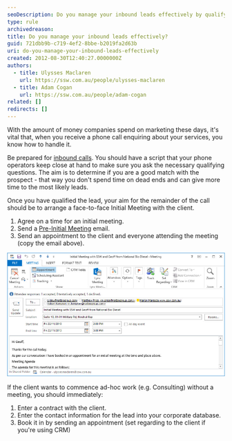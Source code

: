 ```yaml
---
seoDescription: Do you manage your inbound leads effectively by qualifying prospects and scheduling initial meetings to drive conversions?
type: rule
archivedreason:
title: Do you manage your inbound leads effectively?
guid: 721dbb9b-c719-4ef2-8bbe-b2019fa2d63b
uri: do-you-manage-your-inbound-leads-effectively
created: 2012-08-30T12:40:27.0000000Z
authors:
  - title: Ulysses Maclaren
    url: https://ssw.com.au/people/ulysses-maclaren
  - title: Adam Cogan
    url: https://ssw.com.au/people/adam-cogan
related: []
redirects: []
---
```


With the amount of money companies spend on marketing these days, it's vital that, when you receive a phone call enquiring about your services, you know how to handle it.

<!--endintro-->

Be prepared for [inbound calls](/be-prepared-for-inbound-calls). You should have a script that your phone operators keep close at hand to make sure you ask the necessary qualifying questions. The aim is to determine if you are a good match with the prospect - that way you don't spend time on dead ends and can give more time to the most likely leads.

Once you have qualified the lead, your aim for the remainder of the call should be to arrange a face-to-face Initial Meeting with the client.

1. Agree on a time for an initial meeting.
2. Send a [Pre-Initial Meeting](BriefProposal-PreInitialMeeting.docx) email.
3. Send an appointment to the client and everyone attending the meeting (copy the email above).

![Figure: Send an appointment for your initial meeting](meeting-request.jpg)

If the client wants to commence ad-hoc work (e.g. Consulting) without a meeting, you should immediately:

1. Enter a contract with the client.
2. Enter the contact information for the lead into your corporate database.
3. Book it in by sending an appointment (set regarding to the client if you're using CRM)
